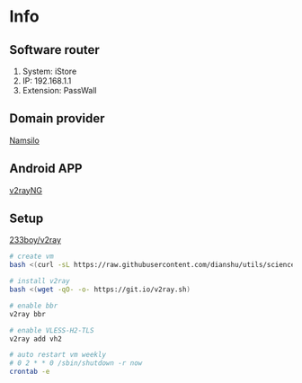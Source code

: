 # Info
## Software router
1. System: iStore
2. IP: 192.168.1.1
3. Extension: PassWall

## Domain provider
[Namsilo](https://www.namesilo.com/domain/search-domains)

## Android APP
[v2rayNG](https://github.com/2dust/v2rayNG)

## Setup
[233boy/v2ray](https://github.com/233boy/v2ray)
```bash
# create vm
bash <(curl -sL https://raw.githubusercontent.com/dianshu/utils/science/master/create_vm_for_science.sh)

# install v2ray
bash <(wget -qO- -o- https://git.io/v2ray.sh)

# enable bbr
v2ray bbr

# enable VLESS-H2-TLS
v2ray add vh2

# auto restart vm weekly
# 0 2 * * 0 /sbin/shutdown -r now
crontab -e
```
